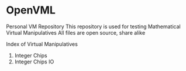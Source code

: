 # OpenVML
Personal VM Repository
This repository is used for testing Mathematical Virtual Manipulatives
All files are open source, share alike

Index of Virtual Manipulatives
<ol><li>Integer Chips</li>
  <li>Integer Chips IO</li>
  </ol>
